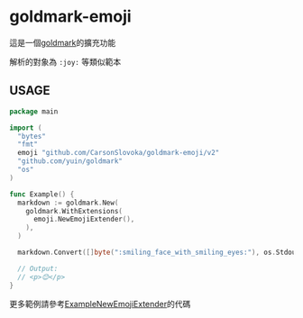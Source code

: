 # goldmark-emoji

這是一個[goldmark](https://github.com/yuin/goldmark)的擴充功能

解析的對象為 `:joy:` 等類似範本

## USAGE

```go
package main

import (
  "bytes"
  "fmt"
  emoji "github.com/CarsonSlovoka/goldmark-emoji/v2"
  "github.com/yuin/goldmark"
  "os"
)

func Example() {
  markdown := goldmark.New(
    goldmark.WithExtensions(
      emoji.NewEmojiExtender(),
    ),
  )

  markdown.Convert([]byte(":smiling_face_with_smiling_eyes:"), os.Stdout)

  // Output:
  // <p>😊</p>
}
```

更多範例請參考[ExampleNewEmojiExtender](./v2/main_test.go)的代碼
